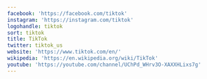 ```yaml
---
facebook: 'https://facebook.com/tiktok'
instagram: 'https://instagram.com/tiktok'
logohandle: tiktok
sort: tiktok
title: TikTok
twitter: tiktok_us
website: 'https://www.tiktok.com/en/'
wikipedia: 'https://en.wikipedia.org/wiki/TikTok'
youtube: 'https://youtube.com/channel/UChPd_WHrv3O-XAXXHLixs7g'
---
```

